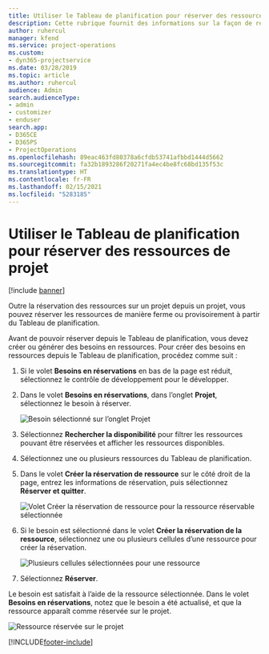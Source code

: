 ```yaml
---
title: Utiliser le Tableau de planification pour réserver des ressources de projet
description: Cette rubrique fournit des informations sur la façon de réserver les ressources.
author: ruhercul
manager: kfend
ms.service: project-operations
ms.custom:
- dyn365-projectservice
ms.date: 03/28/2019
ms.topic: article
ms.author: ruhercul
audience: Admin
search.audienceType:
- admin
- customizer
- enduser
search.app:
- D365CE
- D365PS
- ProjectOperations
ms.openlocfilehash: 89eac463fd80378a6cfdb53741afbbd1444d5662
ms.sourcegitcommit: fa32b1893286f20271fa4ec4be8fc68bd135f53c
ms.translationtype: HT
ms.contentlocale: fr-FR
ms.lasthandoff: 02/15/2021
ms.locfileid: "5283185"
---
```

# <a name="use-the-schedule-board-to-book-project-resources"></a>Utiliser le Tableau de planification pour réserver des ressources de projet

[!include [banner](../includes/psa-now-project-operations.md)]

Outre la réservation des ressources sur un projet depuis un projet, vous pouvez réserver les ressources de manière ferme ou provisoirement à partir du Tableau de planification.

Avant de pouvoir réserver depuis le Tableau de planification, vous devez créer ou générer des besoins en ressources. Pour créer des besoins en ressources depuis le Tableau de planification, procédez comme suit :

1. Si le volet **Besoins en réservations** en bas de la page est réduit, sélectionnez le contrôle de développement pour le développer.
2. Dans le volet **Besoins en réservations**, dans l’onglet **Projet**, sélectionnez le besoin à réserver.

    ![Besoin sélectionné sur l’onglet Projet](media/Resource-Management-image73.png)

3. Sélectionnez **Rechercher la disponibilité** pour filtrer les ressources pouvant être réservées et afficher les ressources disponibles. 
4. Sélectionnez une ou plusieurs ressources du Tableau de planification. 
5. Dans le volet **Créer la réservation de ressource** sur le côté droit de la page, entrez les informations de réservation, puis sélectionnez **Réserver et quitter**.

    ![Volet Créer la réservation de ressource pour la ressource réservable sélectionnée](media/Resource-Management-image74.png)

6. Si le besoin est sélectionné dans le volet **Créer la réservation de la ressource**, sélectionnez une ou plusieurs cellules d’une ressource pour créer la réservation.

    ![Plusieurs cellules sélectionnées pour une ressource](media/Resource-Management-image75.png)

7. Sélectionnez **Réserver**.

Le besoin est satisfait à l’aide de la ressource sélectionnée. Dans le volet **Besoins en réservations**, notez que le besoin a été actualisé, et que la ressource apparaît comme réservée sur le projet.

![Ressource réservée sur le projet](media/Resource-Management-image76.png)


[!INCLUDE[footer-include](../includes/footer-banner.md)]